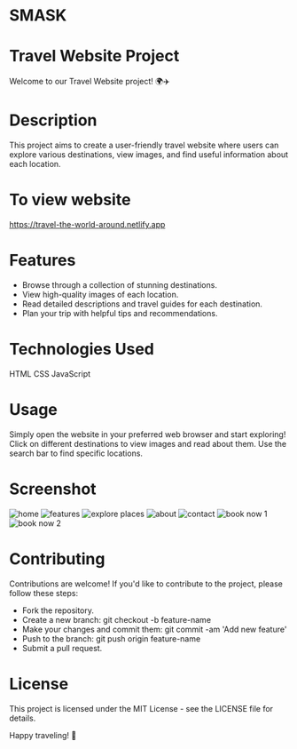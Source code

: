 # SMASK

# Travel Website Project
Welcome to our Travel Website project! 🌍✈️

# Description
This project aims to create a user-friendly travel website where users can explore various destinations, view images, and find useful information about each location.

# To view website 
https://travel-the-world-around.netlify.app

# Features
- Browse through a collection of stunning destinations.
- View high-quality images of each location.
- Read detailed descriptions and travel guides for each destination.
- Plan your trip with helpful tips and recommendations.

# Technologies Used
HTML
CSS
JavaScript

# Usage
Simply open the website in your preferred web browser and start exploring! Click on different destinations to view images and read about them. Use the search bar to find specific locations.

# Screenshot
![home](https://github.com/Sainky-gupta/SMASK/assets/101310725/211c92f7-73f1-4247-9824-c8eece537975)
![features](https://github.com/Sainky-gupta/SMASK/assets/101310725/c97b9d93-7550-41ca-8a45-ba1d821e9da9)
![explore places](https://github.com/Sainky-gupta/SMASK/assets/101310725/581309eb-c04e-48d6-95ae-bfd51563343b)
![about](https://github.com/Sainky-gupta/SMASK/assets/101310725/f5aeda13-979d-40eb-9408-2867f1f20275)
![contact](https://github.com/Sainky-gupta/SMASK/assets/101310725/7fe97b14-bc49-4808-8ab8-c56227f0d402)
![book now 1](https://github.com/Sainky-gupta/SMASK/assets/101310725/3ad6deec-fb1d-44b8-830d-6db0d5331ef0)
![book now 2](https://github.com/Sainky-gupta/SMASK/assets/101310725/a7329ef8-f63f-4f23-a89f-418e3e6f843a)

# Contributing
Contributions are welcome! If you'd like to contribute to the project, please follow these steps:

- Fork the repository.
- Create a new branch: git checkout -b feature-name
- Make your changes and commit them: git commit -am 'Add new feature'
- Push to the branch: git push origin feature-name
- Submit a pull request.

# License
This project is licensed under the MIT License - see the LICENSE file for details.

Happy traveling! 🌟
